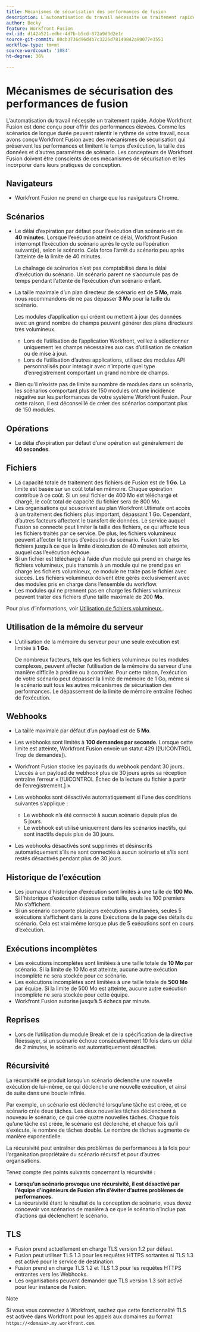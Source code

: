 ```yaml
---
title: Mécanismes de sécurisation des performances de fusion
description: L’automatisation du travail nécessite un traitement rapide. Adobe Workfront Fusion est donc conçu pour offrir des performances élevées. Comme les scénarios de longue durée peuvent ralentir le rythme de votre travail, nous avons conçu Workfront Fusion avec des mécanismes de sécurisation qui préservent les performances et limitent le temps d’exécution, la taille des données et d’autres paramètres de scénario. Les concepteurs de Workfront Fusion doivent être conscients de ces mécanismes de sécurisation et les incorporer dans leurs pratiques de conception.
author: Becky
feature: Workfront Fusion
exl-id: d142a521-edbc-4d7b-b5cd-872a9d3d2e1c
source-git-commit: 80cb3736d96d4b7c3226d78149842a80077e3551
workflow-type: tm+mt
source-wordcount: '1084'
ht-degree: 36%

---
```


# Mécanismes de sécurisation des performances de fusion

L’automatisation du travail nécessite un traitement rapide. Adobe Workfront Fusion est donc conçu pour offrir des performances élevées. Comme les scénarios de longue durée peuvent ralentir le rythme de votre travail, nous avons conçu Workfront Fusion avec des mécanismes de sécurisation qui préservent les performances et limitent le temps d’exécution, la taille des données et d’autres paramètres de scénario. Les concepteurs de Workfront Fusion doivent être conscients de ces mécanismes de sécurisation et les incorporer dans leurs pratiques de conception.

## Navigateurs

* Workfront Fusion ne prend en charge que les navigateurs Chrome.

## Scénarios

* Le délai d’expiration par défaut pour l’exécution d’un scénario est de **40 minutes**. Lorsque l’exécution atteint ce délai, Workfront Fusion interrompt l’exécution du scénario après le cycle ou l’opération suivant(e), selon le scénario. Cela force l’arrêt du scénario peu après l’atteinte de la limite de 40 minutes.

  Le chaînage de scénarios n’est pas comptabilisé dans le délai d’exécution du scénario. Un scénario parent ne s’accumule pas de temps pendant l’attente de l’exécution d’un scénario enfant.
* La taille maximale d’un plan directeur de scénario est de **5 Mo**, mais nous recommandons de ne pas dépasser **3 Mo** pour la taille du scénario.

  Les modules d’application qui créent ou mettent à jour des données avec un grand nombre de champs peuvent générer des plans directeurs très volumineux.

   * Lors de l’utilisation de l’application Workfront, veillez à sélectionner uniquement les champs nécessaires aux cas d’utilisation de création ou de mise à jour.
   * Lors de l’utilisation d’autres applications, utilisez des modules API personnalisés pour interagir avec n’importe quel type d’enregistrement comportant un grand nombre de champs.

* Bien qu’il n’existe pas de limite au nombre de modules dans un scénario, les scénarios comportant plus de 150 modules ont une incidence négative sur les performances de votre système Workfront Fusion. Pour cette raison, il est déconseillé de créer des scénarios comportant plus de 150 modules.

## Opérations

* Le délai d’expiration par défaut d’une opération est généralement de **40 secondes**.

<!--
* The operation timeout for calls to Adobe Workfront is **120 seconds**.
-->

## Fichiers

* La capacité totale de traitement des fichiers de Fusion est de **1 Go**. La limite est basée sur un coût total en mémoire. Chaque opération contribue à ce coût. Si un seul fichier de 400 Mo est téléchargé et chargé, le coût total de capacité du fichier sera de 800 Mo.
* Les organisations qui souscrivent au plan Workfront Ultimate ont accès à un traitement des fichiers plus important, dépassant 1 Go. Cependant, d’autres facteurs affectent le transfert de données. Le service auquel Fusion se connecte peut limiter la taille des fichiers, ce qui affecte tous les fichiers traités par ce service. De plus, les fichiers volumineux peuvent affecter le temps d’exécution du scénario. Fusion traite les fichiers jusqu’à ce que la limite d’exécution de 40 minutes soit atteinte, auquel cas l’exécution échoue.
* Si un fichier est téléchargé à l’aide d’un module qui prend en charge les fichiers volumineux, puis transmis à un module qui ne prend pas en charge les fichiers volumineux, ce module ne traite pas le fichier avec succès. Les fichiers volumineux doivent être gérés exclusivement avec des modules pris en charge dans l’ensemble du workflow.
* Les modules qui ne prennent pas en charge les fichiers volumineux peuvent traiter des fichiers d’une taille maximale de 200 **Mo**.

Pour plus d’informations, voir [ Utilisation de fichiers volumineux ](/help/workfront-fusion/references/scenarios/fusion-large-files.md).

## Utilisation de la mémoire du serveur

* L’utilisation de la mémoire du serveur pour une seule exécution est limitée à **1 Go**.

  De nombreux facteurs, tels que les fichiers volumineux ou les modules complexes, peuvent affecter l’utilisation de la mémoire du serveur d’une manière difficile à prédire ou à contrôler. Pour cette raison, l’exécution de votre scénario peut dépasser la limite de mémoire de 1 Go, même si le scénario suit tous les autres mécanismes de sécurisation des performances. Le dépassement de la limite de mémoire entraîne l’échec de l’exécution.

## Webhooks

* La taille maximale par défaut d’un payload est de **5 Mo**.
* Les webhooks sont limités à **100 demandes par seconde**. Lorsque cette limite est atteinte, Workfront Fusion envoie un statut 429 ([!UICONTROL Trop de demandes]).
* Workfront Fusion stocke les payloads du webhook pendant 30 jours. L’accès à un payload de webhook plus de 30 jours après sa réception entraîne l’erreur « [!UICONTROL Échec de la lecture du fichier à partir de l’enregistrement.] »
* Les webhooks sont désactivés automatiquement si l’une des conditions suivantes s’applique :

   * Le webhook n’a été connecté à aucun scénario depuis plus de 5 jours.
   * Le webhook est utilisé uniquement dans les scénarios inactifs, qui sont inactifs depuis plus de 30 jours.

* Les webhooks désactivés sont supprimés et désinscrits automatiquement s’ils ne sont connectés à aucun scénario et s’ils sont restés désactivés pendant plus de 30 jours.

## Historique de l’exécution

* Les journaux d’historique d’exécution sont limités à une taille de **100 Mo**. Si l’historique d’exécution dépasse cette taille, seuls les 100 premiers Mo s’affichent.
* Si un scénario comporte plusieurs exécutions simultanées, seules 5 exécutions s’affichent dans la zone Exécutions de la page des détails du scénario. Cela est vrai même lorsque plus de 5 exécutions sont en cours d’exécution.

## Exécutions incomplètes

* Les exécutions incomplètes sont limitées à une taille totale de **10 Mo** par scénario. Si la limite de 10 Mo est atteinte, aucune autre exécution incomplète ne sera stockée pour ce scénario.
* Les exécutions incomplètes sont limitées à une taille totale de **500 Mo** par équipe. Si la limite de 500 Mo est atteinte, aucune autre exécution incomplète ne sera stockée pour cette équipe.
* Workfront Fusion autorise jusqu’à 5 échecs par minute.

## Reprises

* Lors de l’utilisation du module Break et de la spécification de la directive Réessayer, si un scénario échoue consécutivement 10 fois dans un délai de 2 minutes, le scénario est automatiquement désactivé.

## Récursivité

La récursivité se produit lorsqu’un scénario déclenche une nouvelle exécution de lui-même, ce qui déclenche une nouvelle exécution, et ainsi de suite dans une boucle infinie.

Par exemple, un scénario est déclenché lorsqu’une tâche est créée, et ce scénario crée deux tâches. Les deux nouvelles tâches déclenchent à nouveau le scénario, ce qui crée quatre nouvelles tâches. Chaque fois qu’une tâche est créée, le scénario est déclenché, et chaque fois qu’il s’exécute, le nombre de tâches double. Le nombre de tâches augmente de manière exponentielle.

La récursivité peut entraîner des problèmes de performances à la fois pour l’organisation propriétaire du scénario récursif et pour d’autres organisations.

Tenez compte des points suivants concernant la récursivité :

* **Lorsqu’un scénario provoque une récursivité, il est désactivé par l’équipe d’ingénieurs de Fusion afin d’éviter d’autres problèmes de performances.**
* La récursivité étant le résultat de la conception de scénario, vous devez concevoir vos scénarios de manière à ce que le scénario n’inclue pas d’actions qui déclenchent le scénario.

## TLS

* Fusion prend actuellement en charge TLS version 1.2 par défaut.
* Fusion peut utiliser TLS 1.3 pour les requêtes HTTPS sortantes si TLS 1.3 est activé pour le service de destination.
* Fusion prend en charge TLS 1.2 et TLS 1.3 pour les requêtes HTTPS entrantes vers les Webhooks.
* Les organisations peuvent demander que TLS version 1.3 soit activé pour leur instance de Fusion.

>[!NOTE]
>
> Si vous vous connectez à Workfront, sachez que cette fonctionnalité TLS est activée dans Workfront pour les appels aux domaines au format `https://<domain>.my.workfront.com`.
